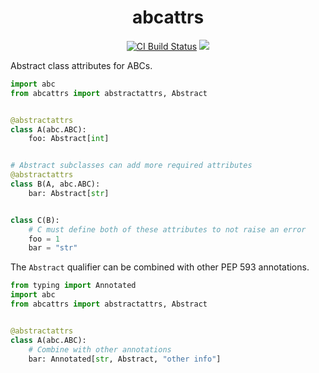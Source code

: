 <h1 align=center>abcattrs</h1>

<p align=center>
    <a href=https://github.com/antonagestam/abcattrs/actions?query=workflow%3ACI+branch%3Amain><img src=https://github.com/antonagestam/abcattrs/workflows/CI/badge.svg alt="CI Build Status"></a>
    <a href="https://codecov.io/gh/antonagestam/abcattrs"><img src="https://codecov.io/gh/antonagestam/abcattrs/branch/main/graph/badge.svg?token=QY7CX7C73R"/></a>
</p>

Abstract class attributes for ABCs.

```python
import abc
from abcattrs import abstractattrs, Abstract


@abstractattrs
class A(abc.ABC):
    foo: Abstract[int]


# Abstract subclasses can add more required attributes
@abstractattrs
class B(A, abc.ABC):
    bar: Abstract[str]


class C(B):
    # C must define both of these attributes to not raise an error
    foo = 1
    bar = "str"
```

The `Abstract` qualifier can be combined with other PEP 593 annotations.

```python
from typing import Annotated
import abc
from abcattrs import abstractattrs, Abstract


@abstractattrs
class A(abc.ABC):
    # Combine with other annotations
    bar: Annotated[str, Abstract, "other info"]
```
